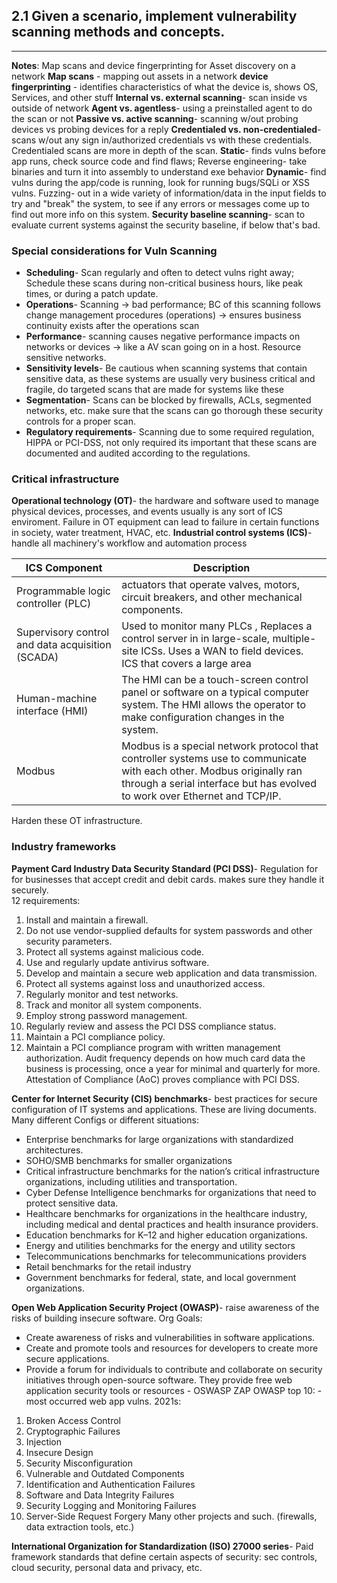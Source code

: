 ## 2.1 Given a scenario, implement vulnerability scanning methods and concepts.
---
**Notes**:
Map scans and device fingerprinting for Asset discovery on a network
**Map scans** - mapping out assets in a network
**device fingerprinting** - identifies characteristics of what the device is, shows OS, Services, and other stuff 
**Internal vs. external scanning**- scan inside vs outside of network
**Agent vs. agentless**- using a preinstalled agent to do the scan or not 
**Passive vs. active scanning**- scanning w/out probing devices vs probing devices for a reply
**Credentialed vs. non-credentialed**- scans w/out any sign in/authorized credentials vs with these credentials. Credentialed scans are more in depth of the scan. 
**Static**- finds vulns before app runs, check source code and find flaws;
Reverse engineering- take binaries and turn it into assembly to understand exe behavior 
**Dynamic**- find vulns during the app/code is running, look for running bugs/SQLi or XSS vulns. 
Fuzzing- out in a wide variety of information/data in the input fields to try and "break" the system, to see if any errors or messages come up to find out more info on this system. 
**Security baseline scanning**- scan to evaluate current systems against the security baseline, if below that's bad. 

### Special considerations for Vuln Scanning
- **Scheduling**- Scan regularly and often to detect vulns right away; Schedule these scans during non-critical business hours, like peak times, or during a patch update. 
- **Operations**- Scanning -> bad performance; BC of this scanning follows change management procedures (operations) -> ensures business continuity exists after the operations scan 
- **Performance**- scanning causes negative performance impacts on networks or devices -> like a AV scan going on in a host. Resource sensitive networks. 
- **Sensitivity levels**- Be cautious when scanning systems that contain sensitive data, as these systems are usually very business critical and fragile, do targeted scans that are made for systems like these  
- **Segmentation**- Scans can be blocked by firewalls, ACLs, segmented networks, etc. make sure that the scans can go thorough these security controls for a proper scan. 
- **Regulatory requirements**- Scanning due to some required regulation, HIPPA or PCI-DSS, not only required its important that these scans are documented and audited according to the regulations. 


### Critical infrastructure
**Operational technology (OT)**- the hardware and software used to manage physical devices, processes, and events usually is any sort of ICS enviroment. 
Failure in OT equipment can lead to failure in certain functions in society, water treatment, HVAC, etc. 
**Industrial control systems (ICS)**- handle all machinery's workflow and automation process

| ICS Component                                    | Description                                                                                                                                                                                         |
| ------------------------------------------------ | --------------------------------------------------------------------------------------------------------------------------------------------------------------------------------------------------- |
| Programmable logic controller (PLC)              | actuators that operate valves, motors, circuit breakers, and other mechanical components.                                                                                                           |
| Supervisory control and data acquisition (SCADA) | Used to monitor many PLCs , Replaces a control server in in large-scale, multiple-site ICSs. Uses a WAN to field devices. ICS that covers a large area                                              |
| Human-machine interface (HMI)                    | The HMI can be a touch-screen control panel or software on a typical computer system. The HMI allows the operator to make configuration changes in the system.                                      |
| Modbus                                           | Modbus is a special network protocol that controller systems use to communicate with each other. Modbus originally ran through a serial interface but has evolved to work over Ethernet and TCP/IP. |
Harden these  OT infrastructure.  
### Industry frameworks
**Payment Card Industry Data Security Standard (PCI DSS)**- Regulation for for businesses that accept credit and debit cards. makes sure they handle it securely.  
12 requirements: 
1. Install and maintain a firewall.
2. Do not use vendor-supplied defaults for system passwords and other security parameters.
3. Protect all systems against malicious code.
4. Use and regularly update antivirus software.
5. Develop and maintain a secure web application and data transmission.
6. Protect all systems against loss and unauthorized access.
7. Regularly monitor and test networks.
8. Track and monitor all system components.
9. Employ strong password management.
10. Regularly review and assess the PCI DSS compliance status.
11. Maintain a PCI compliance policy.
12. Maintain a PCI compliance program with written management authorization. 
Audit frequency depends on how much card data the business is processing, once a year for minimal and quarterly for more. Attestation of Compliance (AoC) proves compliance with PCI DSS. 

**Center for Internet Security (CIS) benchmarks**- best practices for secure configuration of IT systems and applications. These are living documents. 
Many different Configs or different situations: 
- Enterprise benchmarks for large organizations with standardized architectures. 
- SOHO/SMB benchmarks for smaller organizations
- Critical infrastructure benchmarks for the nation’s critical infrastructure organizations, including utilities and transportation.
- Cyber Defense Intelligence benchmarks for organizations that need to protect sensitive data.
- Healthcare benchmarks for organizations in the healthcare industry, including medical and dental practices and health insurance providers.
- Education benchmarks for K–12 and higher education organizations.
- Energy and utilities benchmarks for the energy and utility sectors
- Telecommunications benchmarks for telecommunications providers
- Retail benchmarks for the retail industry
- Government benchmarks for federal, state, and local government organizations.

**Open Web Application Security Project (OWASP)**- raise awareness of the risks of building insecure software.
Org Goals: 
- Create awareness of risks and vulnerabilities in software applications.
- Create and promote tools and resources for developers to create more secure applications.
- Provide a forum for individuals to contribute and collaborate on security initiatives through open-source software.
They provide free web application security tools or resources - OSWASP ZAP
OWASP top 10: - most occurred web app vulns. 
2021s:
1. Broken Access Control
2. Cryptographic Failures
3. Injection
4. Insecure Design
5. Security Misconfiguration
6. Vulnerable and Outdated Components
7. Identification and Authentication Failures
8. Software and Data Integrity Failures
9. Security Logging and Monitoring Failures
10. Server-Side Request Forgery
Many other projects and such. (firewalls, data extraction tools, etc.) 

**International Organization for Standardization (ISO) 27000 series**- Paid framework standards that define certain aspects of security: sec controls, cloud security, personal data and privacy, etc. 
